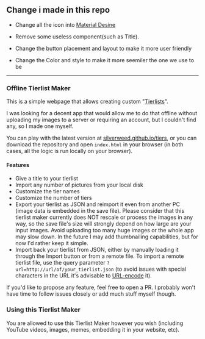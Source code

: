 ## Change i made in this repo
- Change all the icon into [Material Desine](https://fonts.google.com/icons)

- Remove some useless component(such as Title).

- Change the button placement and layout to make it more user friendly

- Change the Color and style to make it more seemiler the one we use to be

---

### Offline Tierlist Maker

This is a simple webpage that allows creating custom "[Tierlists](https://knowyourmeme.com/memes/tier-lists)".

I was looking for a decent app that would allow me to do that offline without uploading my images to a server or requiring an account, but I couldn't find any, so I made one myself.

You can play with the latest version at [silverweed.github.io/tiers](https://silverweed.github.io/tiers), or you can download the repository and open `index.html` in your browser (in both cases, all the logic is run locally on your browser).

#### Features
- Give a title to your tierlist
- Import any number of pictures from your local disk
- Customize the tier names
- Customize the number of tiers
- Export your tierlist as JSON and reimport it even from another PC (image data is embedded in the save file). Please consider that this tierlist maker currently does NOT rescale or process the images in any way, so the save file's size will strongly depend on how large are your input images. Avoid uploading too many huge images or the whole app may slow down. In the future I may add thumbnailing capabilities, but for now I'd rather keep it simple. 
- Import back your tierlist from JSON, either by manually loading it through the Import button or from a remote file. To import a remote tierlist file, use the query parameter `?url=http://url/of/your_tierlist.json` (to avoid issues with special characters in the URL it's advisable to [URL-encode](https://www.urlencoder.io/) it).

If you'd like to propose any feature, feel free to open a PR. I probably won't have time to follow issues closely or add much stuff myself though.

### Using this Tierlist Maker

You are allowed to use this Tierlist Maker however you wish (including YouTube videos, images, memes, embedding it in your website, etc).

